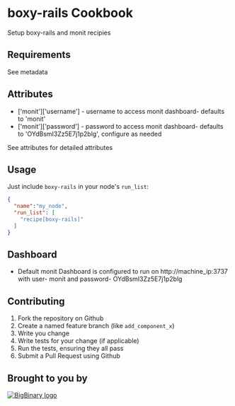 boxy-rails Cookbook
====================
Setup boxy-rails and monit recipies

Requirements
------------
See metadata


Attributes
----------
* ['monit']['username'] - username to access monit dashboard- defaults to 'monit'
* ['monit']['password'] - password to access monit dashboard- defaults to 'OYdBsmI3Zz5E7j1p2blg', configure as needed

See attributes for detailed attributes


Usage
-----
Just include `boxy-rails` in your node's `run_list`:

```json
{
  "name":"my_node",
  "run_list": [
    "recipe[boxy-rails]"
  ]
}
```

Dashboard
---------
* Default monit Dashboard is configured to run on http://machine_ip:3737 with user- monit and password- OYdBsmI3Zz5E7j1p2blg
 

Contributing
------------


1. Fork the repository on Github
2. Create a named feature branch (like `add_component_x`)
3. Write you change
4. Write tests for your change (if applicable)
5. Run the tests, ensuring they all pass
6. Submit a Pull Request using Github

Brought to you by
-----------------

[![BigBinary logo](http://bigbinary.com/assets/common/logo.png)](http://BigBinary.com)
